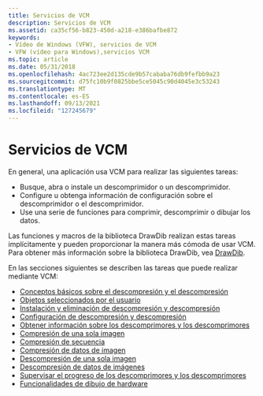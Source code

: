 ```yaml
---
title: Servicios de VCM
description: Servicios de VCM
ms.assetid: ca35cf56-b823-450d-a218-e386bafbe872
keywords:
- Vídeo de Windows (VFW), servicios de VCM
- VFW (vídeo para Windows),servicios VCM
ms.topic: article
ms.date: 05/31/2018
ms.openlocfilehash: 4ac723ee2d135cde9b57cababa76db9fefbb9a23
ms.sourcegitcommit: d75fc10b9f0825bbe5ce5045c90d4045e3c53243
ms.translationtype: MT
ms.contentlocale: es-ES
ms.lasthandoff: 09/13/2021
ms.locfileid: "127245679"
---
```

# <a name="vcm-services"></a>Servicios de VCM

En general, una aplicación usa VCM para realizar las siguientes tareas:

-   Busque, abra o instale un descomprimidor o un descomprimidor.
-   Configure u obtenga información de configuración sobre el descomprimidor o el descomprimidor.
-   Use una serie de funciones para comprimir, descomprimir o dibujar los datos.

Las funciones y macros de la biblioteca DrawDib realizan estas tareas implícitamente y pueden proporcionar la manera más cómoda de usar VCM. Para obtener más información sobre la biblioteca DrawDib, vea [DrawDib](drawdib.md).

En las secciones siguientes se describen las tareas que puede realizar mediante VCM:

-   [Conceptos básicos sobre el descompresión y el descompresión](compressor-and-decompressor-basics.md)
-   [Objetos seleccionados por el usuario](user-selected-compressors.md)
-   [Instalación y eliminación de descompresión y descompresión](compressor-and-decompressor-installation-and-removal.md)
-   [Configuración de descompresión y descompresión](compressor-and-decompressor-configuration.md)
-   [Obtener información sobre los descomprimores y los descomprimores](getting-information-about-compressors-and-decompressors.md)
-   [Compresión de una sola imagen](single-image-compression.md)
-   [Compresión de secuencia](sequence-compression.md)
-   [Compresión de datos de imagen](image-data-compression.md)
-   [Descompresión de una sola imagen](single-image-decompression.md)
-   [Descompresión de datos de imágenes](image-data-decompression.md)
-   [Supervisar el progreso de los descomprimores y los descomprimores](monitoring-the-progress-of-compressors-and-decompressors.md)
-   [Funcionalidades de dibujo de hardware](hardware-drawing-capabilities.md)

 

 




